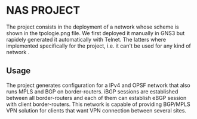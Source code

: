 # NAS PROJECT

The project consists in the deployment of a network whose scheme is shown in the tpologie.png file. We first deployed it manually in GNS3 but rapidely generated it automatically with Telnet. The latters where implemented specifically for the project, i.e. it can't be used for any kind of network .

## Usage

The project generates configuration for a IPv4 and OPSF network that also runs MPLS and BGP on border-routers. iBGP sessions are established between all border-routers and each of them can establish eBGP session with client border-routers. This network is capable of providing BGP/MPLS VPN solution for clients that want VPN connection between several sites.


